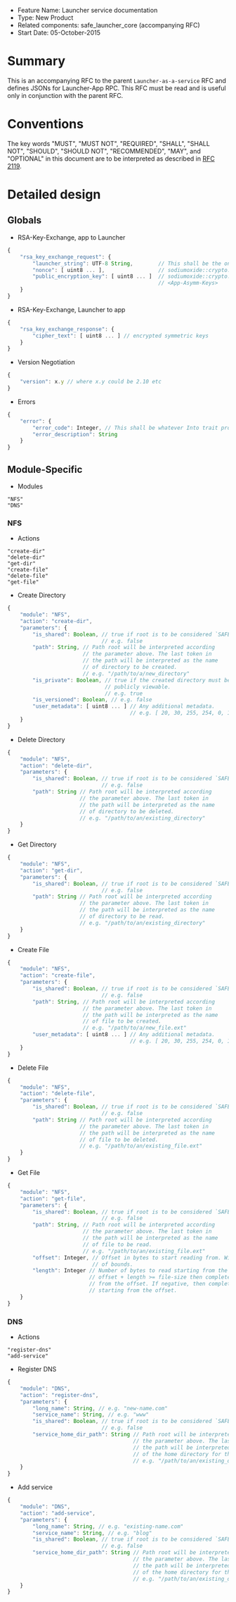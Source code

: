 - Feature Name: Launcher service documentation
- Type: New Product
- Related components: safe_launcher_core (accompanying RFC)
- Start Date: 05-October-2015

# Summary

This is an accompanying RFC to the parent `Launcher-as-a-service` RFC and defines JSONs for Launcher-App RPC. This RFC must be read and is useful only in conjunction with the parent RFC.

# Conventions
The key words "MUST", "MUST NOT", "REQUIRED", "SHALL", "SHALL NOT", "SHOULD", "SHOULD NOT", "RECOMMENDED", "MAY", and "OPTIONAL" in this document are to be interpreted as described in [RFC 2119](http://tools.ietf.org/html/rfc2119).

# Detailed design

## Globals
- RSA-Key-Exchange, app to Launcher
```javascript
{
    "rsa_key_exchange_request": {
        "launcher_string": UTF-8 String,        // This shall be the one supplied by Launcher
        "nonce": [ uint8 ... ],                 // sodiumoxide::crypto::box_::Nonce,
        "public_encryption_key": [ uint8 ... ]  // sodiumoxide::crypto::box_::PublicKey from
                                                // <App-Asymm-Keys>
    }
}
```
- RSA-Key-Exchange, Launcher to app
```javascript
{
    "rsa_key_exchange_response": {
        "cipher_text": [ uint8 ... ] // encrypted symmetric keys
    }
}
```
- Version Negotiation
```javascript
{
    "version": x.y // where x.y could be 2.10 etc
}
```
- Errors
```javascript
{
    "error": {
        "error_code": Integer, // This shall be whatever Into trait provides in various modules
        "error_description": String
    }
}
```

## Module-Specific
- Modules
```
"NFS"
"DNS"
```

### NFS
- Actions
```
"create-dir"
"delete-dir"
"get-dir"
"create-file"
"delete-file"
"get-file"
```

- Create Directory
```javascript
{
    "module": "NFS",
    "action": "create-dir",
    "parameters": {
        "is_shared": Boolean, // true if root is to be considered `SAFEDrive`, false otherwise
                              // e.g. false
        "path": String, // Path root will be interpreted according
                        // the parameter above. The last token in
                        // the path will be interpreted as the name
                        // of directory to be created.
                        // e.g. "/path/to/a/new_directory"
        "is_private": Boolean, // true if the created directory must be encrypted, false if
                               // publicly viewable.
                               // e.g. true
        "is_versioned": Boolean, // e.g. false
        "user_metadata": [ uint8 ... ] // Any additional metadata.
                                       // e.g. [ 20, 30, 255, 254, 0, 119 ]
    }
}
```

- Delete Directory
```javascript
{
    "module": "NFS",
    "action": "delete-dir",
    "parameters": {
        "is_shared": Boolean, // true if root is to be considered `SAFEDrive`, false otherwise
                              // e.g. false
        "path": String // Path root will be interpreted according
                       // the parameter above. The last token in
                       // the path will be interpreted as the name
                       // of directory to be deleted.
                       // e.g. "/path/to/an/existing_directory"
    }
}
```

- Get Directory
```javascript
{
    "module": "NFS",
    "action": "get-dir",
    "parameters": {
        "is_shared": Boolean, // true if root is to be considered `SAFEDrive`, false otherwise
                              // e.g. false
        "path": String // Path root will be interpreted according
                       // the parameter above. The last token in
                       // the path will be interpreted as the name
                       // of directory to be read.
                       // e.g. "/path/to/an/existing_directory"
    }
}
```

- Create File
```javascript
{
    "module": "NFS",
    "action": "create-file",
    "parameters": {
        "is_shared": Boolean, // true if root is to be considered `SAFEDrive`, false otherwise
                              // e.g. false
        "path": String, // Path root will be interpreted according
                        // the parameter above. The last token in
                        // the path will be interpreted as the name
                        // of file to be created.
                        // e.g. "/path/to/a/new_file.ext"
        "user_metadata": [ uint8 ... ] // Any additional metadata.
                                       // e.g. [ 20, 30, 255, 254, 0, 119 ]
    }
}
```

- Delete File
```javascript
{
    "module": "NFS",
    "action": "delete-file",
    "parameters": {
        "is_shared": Boolean, // true if root is to be considered `SAFEDrive`, false otherwise
                              // e.g. false
        "path": String // Path root will be interpreted according
                       // the parameter above. The last token in
                       // the path will be interpreted as the name
                       // of file to be deleted.
                       // e.g. "/path/to/an/existing_file.ext"
    }
}
```

- Get File
```javascript
{
    "module": "NFS",
    "action": "get-file",
    "parameters": {
        "is_shared": Boolean, // true if root is to be considered `SAFEDrive`, false otherwise
                              // e.g. false
        "path": String, // Path root will be interpreted according
                        // the parameter above. The last token in
                        // the path will be interpreted as the name
                        // of file to be read.
                        // e.g. "/path/to/an/existing_file.ext"
        "offset": Integer, // Offset in bytes to start reading from. Will be an error if out
                           // of bounds.
        "length": Integer // Number of bytes to read starting from the given offset above. If
                          // offset + length >= file-size then complete file will be read starting
                          // from the offset. If negative, then complete file will be read
                          // starting from the offset.
    }
}
```
### DNS
- Actions
```
"register-dns"
"add-service"
```

- Register DNS
```javascript
{
    "module": "DNS",
    "action": "register-dns",
    "parameters": {
        "long_name": String, // e.g. "new-name.com"
        "service_name": String, // e.g. "www"
        "is_shared": Boolean, // true if root is to be considered `SAFEDrive`, false otherwise
                              // e.g. false
        "service_home_dir_path": String // Path root will be interpreted according
                                        // the parameter above. The last token in
                                        // the path will be interpreted as the name
                                        // of the home directory for the service.
                                        // e.g. "/path/to/an/existing_directory_www"
    }
}
```

- Add service
```javascript
{
    "module": "DNS",
    "action": "add-service",
    "parameters": {
        "long_name": String, // e.g. "existing-name.com"
        "service_name": String, // e.g. "blog"
        "is_shared": Boolean, // true if root is to be considered `SAFEDrive`, false otherwise
                              // e.g. false
        "service_home_dir_path": String // Path root will be interpreted according
                                        // the parameter above. The last token in
                                        // the path will be interpreted as the name
                                        // of the home directory for the service.
                                        // e.g. "/path/to/an/existing_directory_blog"
    }
}
```
